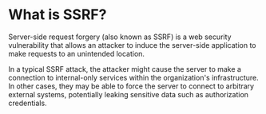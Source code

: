 # What is SSRF?
Server-side request forgery (also known as SSRF) is a web security vulnerability that allows an attacker to induce the server-side application to make requests to an unintended location.

In a typical SSRF attack, the attacker might cause the server to make a connection to internal-only services within the organization's infrastructure.  
In other cases, they may be able to force the server to connect to arbitrary external systems, potentially leaking sensitive data such as authorization credentials.

## 